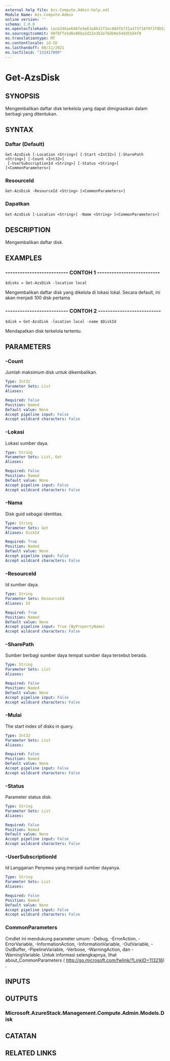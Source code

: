 ```yaml
---
external help file: Azs.Compute.Admin-help.xml
Module Name: Azs.Compute.Admin
online version: ''
schema: 2.0.0
ms.openlocfilehash: 1acb246ae646fe9a63a8631f2ec08dfb731a373f18f9f3f8b52b6e751fb48ae7
ms.sourcegitcommit: 49f8ffe5d8e08ba3d22e3b2e76db0e54dd55d4f0
ms.translationtype: MT
ms.contentlocale: id-ID
ms.lasthandoff: 08/11/2021
ms.locfileid: "132417009"
---
```

# Get-AzsDisk

## SYNOPSIS
Mengembalikan daftar disk terkelola yang dapat dimigrasikan dalam berbagi yang ditentukan.

## SYNTAX

### Daftar (Default)
```
Get-AzsDisk [-Location <String>] [-Start <Int32>] [-SharePath <String>] [-Count <Int32>]
 [-UserSubscriptionId <String>] [-Status <String>] [<CommonParameters>]
```

### ResourceId
```
Get-AzsDisk -ResourceId <String> [<CommonParameters>]
```

### Dapatkan
```
Get-AzsDisk [-Location <String>] -Name <String> [<CommonParameters>]
```

## DESCRIPTION
Mengembalikan daftar disk.

## EXAMPLES

### -------------------------- CONTOH 1 --------------------------
```
$disks = Get-AzsDisk -location local
```

Mengembalikan daftar disk yang dikelola di lokasi lokal.
Secara default, ini akan menjadi 100 disk pertama

### -------------------------- CONTOH 2 --------------------------
```
$disk = Get-AzsDisk -location local -name $DiskId
```

Mendapatkan disk terkelola tertentu.

## PARAMETERS

### -Count
Jumlah maksimum disk untuk dikembalikan.

```yaml
Type: Int32
Parameter Sets: List
Aliases: 

Required: False
Position: Named
Default value: None
Accept pipeline input: False
Accept wildcard characters: False
```

### -Lokasi
Lokasi sumber daya.

```yaml
Type: String
Parameter Sets: List, Get
Aliases: 

Required: False
Position: Named
Default value: None
Accept pipeline input: False
Accept wildcard characters: False
```

### -Nama
Disk guid sebagai identitas.

```yaml
Type: String
Parameter Sets: Get
Aliases: DiskId

Required: True
Position: Named
Default value: None
Accept pipeline input: False
Accept wildcard characters: False
```

### -ResourceId
Id sumber daya.

```yaml
Type: String
Parameter Sets: ResourceId
Aliases: Id

Required: True
Position: Named
Default value: None
Accept pipeline input: True (ByPropertyName)
Accept wildcard characters: False
```

### -SharePath
Sumber berbagi sumber daya tempat sumber daya tersebut berada.

```yaml
Type: String
Parameter Sets: List
Aliases: 

Required: False
Position: Named
Default value: None
Accept pipeline input: False
Accept wildcard characters: False
```

### -Mulai
The start index of disks in query.

```yaml
Type: Int32
Parameter Sets: List
Aliases: 

Required: False
Position: Named
Default value: None
Accept pipeline input: False
Accept wildcard characters: False
```

### -Status
Parameter status disk.

```yaml
Type: String
Parameter Sets: List
Aliases: 

Required: False
Position: Named
Default value: None
Accept pipeline input: False
Accept wildcard characters: False
```

### -UserSubscriptionId
Id Langganan Penyewa yang menjadi sumber dayanya.

```yaml
Type: String
Parameter Sets: List
Aliases: 

Required: False
Position: Named
Default value: None
Accept pipeline input: False
Accept wildcard characters: False
```

### CommonParameters
Cmdlet ini mendukung parameter umum: -Debug, -ErrorAction, -ErrorVariable, -InformationAction, -InformationVariable, -OutVariable, -OutBuffer, -PipelineVariable, -Verbose, -WarningAction, dan -WarningVariable. Untuk informasi selengkapnya, lihat about_CommonParameters ( http://go.microsoft.com/fwlink/?LinkID=113216) .

## INPUTS

## OUTPUTS

### Microsoft.AzureStack.Management.Compute.Admin.Models.Disk

## CATATAN

## RELATED LINKS

